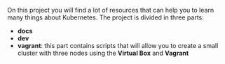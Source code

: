 On this project you will find a lot of resources that can help you to learn many things about Kubernetes.
The project is divided in three parts:
- **docs**
- **dev**
- **vagrant**: this part contains scripts that will allow you to create a small cluster with three nodes using the **Virtual Box** and **Vagrant**